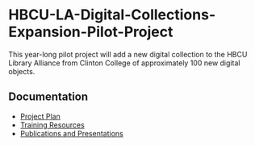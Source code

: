 # HBCU-LA-Digital-Collections-Expansion-Pilot-Project

This year-long pilot project will add a new digital collection to the HBCU Library Alliance from Clinton College of approximately 100 new digital objects.

## Documentation
 - [Project Plan](project-plan.md)
 - [Training Resources](training-resources.md)
 - [Publications and Presentations](press.md)
